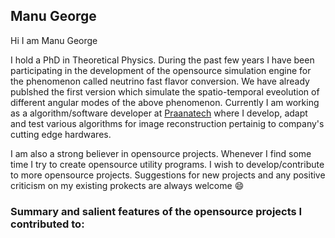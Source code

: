 ## Manu George 

Hi I am Manu George

I hold a PhD in Theoretical Physics. During the past few years I have been participating in the development of the opensource simulation engine for the phenomenon called neutrino fast flavor conversion. We have already publshed the first version which simulate the spatio-temporal eveolution of different angular modes of the above phenomenon. Currently I am working as a algorithm/software developer at [Praanatech](https://www.praanatech.com/) where I develop, adapt and test various algorithms for image reconstruction pertainig to company's cutting edge hardwares.

I am also a strong believer in opensource projects. Whenever I find some time I try to create opensource utility programs. I wish to develop/contribute to more opensource projects. Suggestions for new projects and any positive criticism on my existing prokects are always welcome 😄

### Summary and salient features of the opensource projects I contributed to:




<!--
**Demon-of-Asgard/Demon-of-Asgard** is a ✨ _special_ ✨ repository because its `README.md` (this file) appears on your GitHub profile.

Here are some ideas to get you started:

- 🔭 I’m currently working on ...
- 🌱 I’m currently learning ...
- 👯 I’m looking to collaborate on ...
- 🤔 I’m looking for help with ...
- 💬 Ask me about ...
- 📫 How to reach me: ...
- 😄 Pronouns: ...
- ⚡ Fun fact: ...
-->

